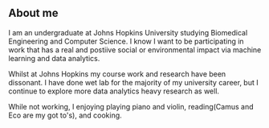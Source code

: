 ## About me

I am an undergraduate at Johns Hopkins University studying Biomedical Engineering and Computer Science. I know I want to be participating in work that has a real and postiive social or environmental impact via machine learning and data analytics. 

Whilst at Johns Hopkins my course work and research have been dissonant. I have done wet lab for the majority of my university career, but I continue to explore more data analytics heavy research as well. 

While not working, I enjoying playing piano and violin, reading(Camus and Eco are my got to's), and cooking. 
